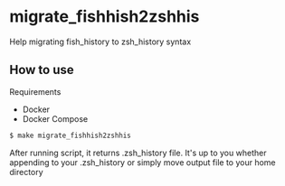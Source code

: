 # migrate_fishhish2zshhis

Help migrating fish_history to zsh_history syntax

## How to use

Requirements

- Docker
- Docker Compose

```sh
$ make migrate_fishhish2zshhis
```

After running script, it returns .zsh_history file. 
It's up to you whether appending to your .zsh_history or simply move output file to your home directory
